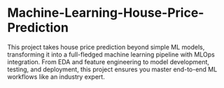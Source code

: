# Machine-Learning-House-Price-Prediction
This project takes house price prediction beyond simple ML models, transforming it into a full-fledged machine learning pipeline with MLOps integration. From EDA and feature engineering to model development, testing, and deployment, this project ensures you master end-to-end ML workflows like an industry expert.
